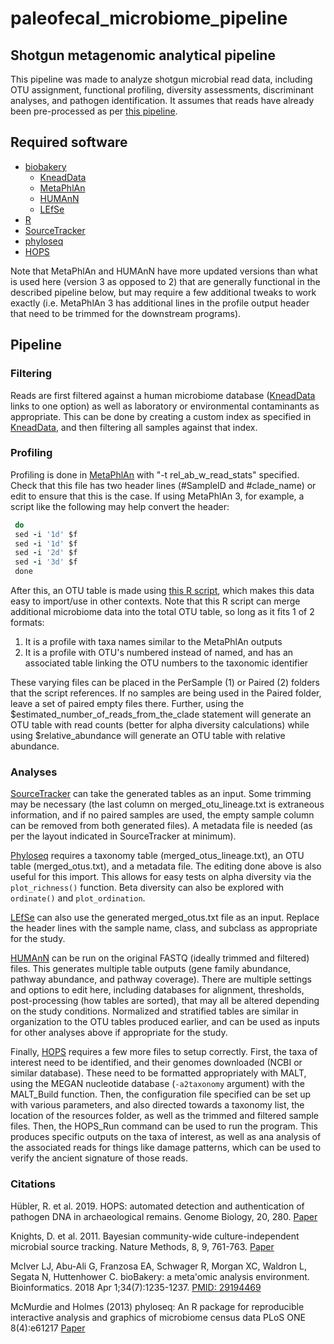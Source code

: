 # paleofecal_microbiome_pipeline
## Shotgun metagenomic analytical pipeline

This pipeline was made to analyze shotgun microbial read data, including OTU assignment, functional profiling, diversity assessments, discriminant analyses, and pathogen identification. It assumes that reads have already been pre-processed as per [this pipeline](https://github.com/kelsey-witt/diet-taxonomy-pipeline). 

## Required software

* [biobakery](https://github.com/biobakery/biobakery)
  * [KneadData](https://github.com/biobakery/biobakery/wiki/kneaddata)
  * [MetaPhlAn](https://github.com/biobakery/biobakery/wiki/metaphlan2)
  * [HUMAnN](https://github.com/biobakery/biobakery/wiki/humann2)
  * [LEfSe](https://github.com/biobakery/biobakery/wiki/lefse)
* [R](https://www.r-project.org/)
 * [SourceTracker](https://github.com/danknights/sourcetracker)
 * [phyloseq](https://github.com/joey711/phyloseq)
* [HOPS](https://github.com/rhuebler/HOPS)

Note that MetaPhlAn and HUMAnN have more updated versions than what is used here (version 3 as opposed to 2) that are generally functional in the described pipeline below, but may require a few additional tweaks to work exactly (i.e. MetaPhlAn 3 has additional lines in the profile output header that need to be trimmed for the downstream programs).

## Pipeline

### Filtering

Reads are first filtered against a human microbiome database ([KneadData](https://github.com/biobakery/biobakery/wiki/kneaddata) links to one option) as well as laboratory or environmental contaminants as appropriate. This can be done by creating a custom index as specified in [KneadData](https://github.com/biobakery/biobakery/wiki/kneaddata), and then filtering all samples against that index.

### Profiling

Profiling is done in [MetaPhlAn](https://github.com/biobakery/biobakery/wiki/metaphlan2) with "-t rel_ab_w_read_stats" specified. Check that this file has two header lines (#SampleID and #clade_name) or edit to ensure that this is the case. If using MetaPhlAn 3, for example, a script like the following may help convert the header:

```for f in *txt 
 do 
 sed -i '1d' $f
 sed -i '1d' $f 
 sed -i '2d' $f 
 sed -i '3d' $f
 done
```

After this, an OTU table is made using [this R script](merge.table.R), which makes this data easy to import/use in other contexts. Note that this R script can merge additional microbiome data into the total OTU table, so long as it fits 1 of 2 formats:

1. It is a profile with taxa names similar to the MetaPhlAn outputs
2. It is a profile with OTU's numbered instead of named, and has an associated table linking the OTU numbers to the taxonomic identifier

These varying files can be placed in the PerSample (1) or Paired (2) folders that the script references. If no samples are being used in the Paired folder, leave a set of paired empty files there. Further, using the $estimated_number_of_reads_from_the_clade statement will generate an OTU table with read counts (better for alpha diversity calculations) while using $relative_abundance will generate an OTU table with relative abundance. 

### Analyses

[SourceTracker](https://github.com/danknights/sourcetracker) can take the generated tables as an input. Some trimming may be necessary (the last column on merged_otu_lineage.txt is extraneous information, and if no paired samples are used, the empty sample column can be removed from both generated files). A metadata file is needed (as per the layout indicated in SourceTracker at minimum).

[Phyloseq](https://github.com/joey711/phyloseq) requires a taxonomy table (merged_otus_lineage.txt), an OTU table (merged_otus.txt), and a metadata file. The editing done above is also useful for this import. This allows for easy tests on alpha diversity via the `plot_richness()` function. Beta diversity can also be explored with `ordinate()` and `plot_ordination`.

[LEfSe](https://github.com/biobakery/biobakery/wiki/lefse) can also use the generated merged_otus.txt file as an input. Replace the header lines with the sample name, class, and subclass as appropriate for the study.

[HUMAnN](https://github.com/biobakery/biobakery/wiki/humann2) can be run on the original FASTQ (ideally trimmed and filtered) files. This generates multiple table outputs (gene family abundance, pathway abundance, and pathway coverage). There are multiple settings and options to edit here, including databases for alignment, thresholds, post-processing (how tables are sorted), that may all be altered depending on the study conditions. Normalized and stratified tables are similar in organization to the OTU tables produced earlier, and can be used as inputs for other analyses above if appropriate for the study.

Finally, [HOPS](https://github.com/rhuebler/HOPS) requires a few more files to setup correctly. First, the taxa of interest need to be identified, and their genomes downloaded (NCBI or similar database). These need to be formatted appropriately with MALT, using the MEGAN nucleotide database (`-a2taxonomy` argument) with the MALT_Build function. Then, the configuration file specified can be set up with various parameters, and also directed towards a taxonomy list, the location of the resources folder, as well as the trimmed and filtered sample files. Then, the HOPS_Run command can be used to run the program. This produces specific outputs on the taxa of interest, as well as ana analysis of the associated reads for things like damage patterns, which can be used to verify the ancient signature of those reads.

### Citations

H&uuml;bler, R. et al. 2019. HOPS: automated detection and authentication of pathogen DNA in archaeological remains. Genome Biology, 20, 280. [Paper](https://genomebiology.biomedcentral.com/articles/10.1186/s13059-019-1903-0)

Knights, D. et al. 2011. Bayesian community-wide culture-independent microbial source tracking. Nature Methods, 8, 9, 761-763. [Paper](https://www.ncbi.nlm.nih.gov/pmc/articles/PMC3791591/)

McIver LJ, Abu-Ali G, Franzosa EA, Schwager R, Morgan XC, Waldron L, Segata N, Huttenhower C. bioBakery: a meta'omic analysis environment. Bioinformatics. 2018 Apr 1;34(7):1235-1237. [PMID: 29194469](https://pubmed.ncbi.nlm.nih.gov/29194469/)

McMurdie and Holmes (2013) phyloseq: An R package for reproducible interactive analysis and graphics of microbiome census data PLoS ONE 8(4):e61217 [Paper](https://journals.plos.org/plosone/article?id=10.1371/journal.pone.0061217)
